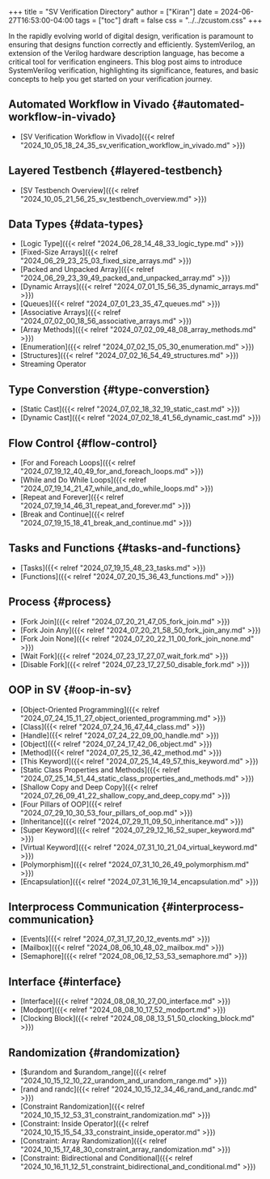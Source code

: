 +++
title = "SV Verification Directory"
author = ["Kiran"]
date = 2024-06-27T16:53:00-04:00
tags = ["toc"]
draft = false
css = "../../zcustom.css"
+++

In the rapidly evolving world of digital design, verification is paramount to ensuring that designs function correctly and efficiently. SystemVerilog, an extension of the Verilog hardware description language, has become a critical tool for verification engineers. This blog post aims to introduce SystemVerilog verification, highlighting its significance, features, and basic concepts to help you get started on your verification journey.


## Automated Workflow in Vivado {#automated-workflow-in-vivado}

-   [SV Verification Workflow in Vivado]({{< relref "2024_10_05_18_24_35_sv_verification_workflow_in_vivado.md" >}})


## Layered Testbench {#layered-testbench}

-   [SV Testbench Overview]({{< relref "2024_10_05_21_56_25_sv_testbench_overview.md" >}})


## Data Types {#data-types}

-   [Logic Type]({{< relref "2024_06_28_14_48_33_logic_type.md" >}})
-   [Fixed-Size Arrays]({{< relref "2024_06_29_23_25_03_fixed_size_arrays.md" >}})
-   [Packed and Unpacked Array]({{< relref "2024_06_29_23_39_49_packed_and_unpacked_array.md" >}})
-   [Dynamic Arrays]({{< relref "2024_07_01_15_56_35_dynamic_arrays.md" >}})
-   [Queues]({{< relref "2024_07_01_23_35_47_queues.md" >}})
-   [Associative Arrays]({{< relref "2024_07_02_00_18_56_associative_arrays.md" >}})
-   [Array Methods]({{< relref "2024_07_02_09_48_08_array_methods.md" >}})
-   [Enumeration]({{< relref "2024_07_02_15_05_30_enumeration.md" >}})
-   [Structures]({{< relref "2024_07_02_16_54_49_structures.md" >}})
-   Streaming Operator


## Type Converstion {#type-converstion}

-   [Static Cast]({{< relref "2024_07_02_18_32_19_static_cast.md" >}})
-   [Dynamic Cast]({{< relref "2024_07_02_18_41_56_dynamic_cast.md" >}})


## Flow Control {#flow-control}

-   [For and Foreach Loops]({{< relref "2024_07_19_12_40_49_for_and_foreach_loops.md" >}})
-   [While and Do While Loops]({{< relref "2024_07_19_14_21_47_while_and_do_while_loops.md" >}})
-   [Repeat and Forever]({{< relref "2024_07_19_14_46_31_repeat_and_forever.md" >}})
-   [Break and Continue]({{< relref "2024_07_19_15_18_41_break_and_continue.md" >}})


## Tasks and Functions {#tasks-and-functions}

-   [Tasks]({{< relref "2024_07_19_15_48_23_tasks.md" >}})
-   [Functions]({{< relref "2024_07_20_15_36_43_functions.md" >}})


## Process {#process}

-   [Fork Join]({{< relref "2024_07_20_21_47_05_fork_join.md" >}})
-   [Fork Join Any]({{< relref "2024_07_20_21_58_50_fork_join_any.md" >}})
-   [Fork Join None]({{< relref "2024_07_20_22_11_00_fork_join_none.md" >}})
-   [Wait Fork]({{< relref "2024_07_23_17_27_07_wait_fork.md" >}})
-   [Disable Fork]({{< relref "2024_07_23_17_27_50_disable_fork.md" >}})


## OOP in SV {#oop-in-sv}

-   [Object-Oriented Programming]({{< relref "2024_07_24_15_11_27_object_oriented_programming.md" >}})
-   [Class]({{< relref "2024_07_24_16_47_44_class.md" >}})
-   [Handle]({{< relref "2024_07_24_22_09_00_handle.md" >}})
-   [Object]({{< relref "2024_07_24_17_42_06_object.md" >}})
-   [Method]({{< relref "2024_07_25_12_36_42_method.md" >}})
-   [This Keyword]({{< relref "2024_07_25_14_49_57_this_keyword.md" >}})
-   [Static Class Properties and Methods]({{< relref "2024_07_25_14_51_44_static_class_properties_and_methods.md" >}})
-   [Shallow Copy and Deep Copy]({{< relref "2024_07_26_09_41_22_shallow_copy_and_deep_copy.md" >}})
-   [Four Pillars of OOP]({{< relref "2024_07_29_10_30_53_four_pillars_of_oop.md" >}})
-   [Inheritance]({{< relref "2024_07_29_11_09_50_inheritance.md" >}})
-   [Super Keyword]({{< relref "2024_07_29_12_16_52_super_keyword.md" >}})
-   [Virtual Keyword]({{< relref "2024_07_31_10_21_04_virtual_keyword.md" >}})
-   [Polymorphism]({{< relref "2024_07_31_10_26_49_polymorphism.md" >}})
-   [Encapsulation]({{< relref "2024_07_31_16_19_14_encapsulation.md" >}})


## Interprocess Communication {#interprocess-communication}

-   [Events]({{< relref "2024_07_31_17_20_12_events.md" >}})
-   [Mailbox]({{< relref "2024_08_06_10_48_02_mailbox.md" >}})
-   [Semaphore]({{< relref "2024_08_06_12_53_53_semaphore.md" >}})


## Interface {#interface}

-   [Interface]({{< relref "2024_08_08_10_27_00_interface.md" >}})
-   [Modport]({{< relref "2024_08_08_10_17_52_modport.md" >}})
-   [Clocking Block]({{< relref "2024_08_08_13_51_50_clocking_block.md" >}})


## Randomization {#randomization}

-   [$urandom and $urandom_range]({{< relref "2024_10_15_12_10_22_urandom_and_urandom_range.md" >}})
-   [rand and randc]({{< relref "2024_10_15_12_34_46_rand_and_randc.md" >}})
-   [Constraint Randomization]({{< relref "2024_10_15_12_53_31_constraint_randomization.md" >}})
-   [Constraint: Inside Operator]({{< relref "2024_10_15_15_54_33_constraint_inside_operator.md" >}})
-   [Constraint: Array Randomization]({{< relref "2024_10_15_17_48_30_constraint_array_randomization.md" >}})
-   [Constraint: Bidirectional and Conditional]({{< relref "2024_10_16_11_12_51_constraint_bidirectional_and_conditional.md" >}})
